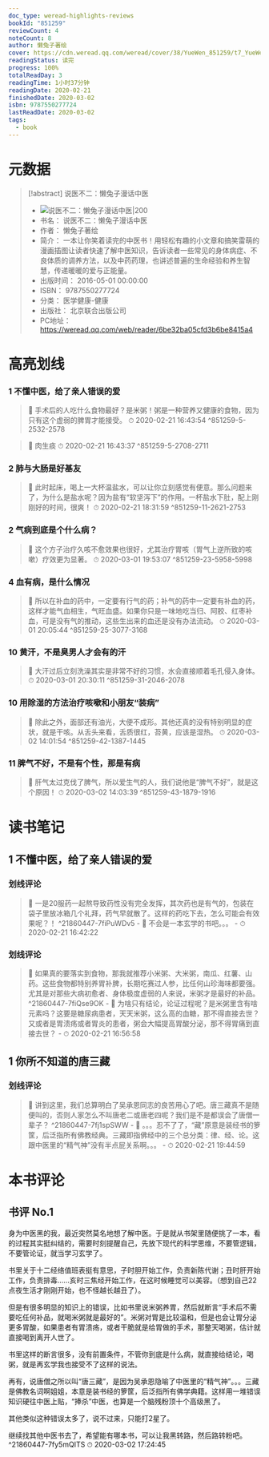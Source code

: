 ```yaml
---
doc_type: weread-highlights-reviews
bookId: "851259"
reviewCount: 4
noteCount: 8
author: 懒兔子著绘
cover: https://cdn.weread.qq.com/weread/cover/38/YueWen_851259/t7_YueWen_851259.jpg
readingStatus: 读完
progress: 100%
totalReadDay: 3
readingTime: 1小时37分钟
readingDate: 2020-02-21
finishedDate: 2020-03-02
isbn: 9787550277724
lastReadDate: 2020-03-02
tags:
  - book
---
```

# 元数据
> [!abstract] 说医不二：懒兔子漫话中医
> - ![ 说医不二：懒兔子漫话中医|200](https://cdn.weread.qq.com/weread/cover/38/YueWen_851259/t7_YueWen_851259.jpg)
> - 书名： 说医不二：懒兔子漫话中医
> - 作者： 懒兔子著绘
> - 简介： 一本让你笑着读完的中医书！用轻松有趣的小文章和搞笑雷萌的漫画插图让读者快速了解中医知识，告诉读者一些常见的身体病症、不良体质的调养方法，以及中药药理，也讲述普遍的生命经验和养生智慧，传递暖暖的爱与正能量。
> - 出版时间： 2016-05-01 00:00:00
> - ISBN： 9787550277724
> - 分类： 医学健康-健康
> - 出版社： 北京联合出版公司
> - PC地址：https://weread.qq.com/web/reader/6be32ba05cfd3b6be8415a4

# 高亮划线

### 1 不懂中医，给了亲人错误的爱

> 📌 手术后的人吃什么食物最好？是米粥！粥是一种营养又健康的食物，因为只有这个虚弱的脾胃才能接受。 
> ⏱ 2020-02-21 16:43:54 ^851259-5-2532-2578

> 📌 肉生痰 
> ⏱ 2020-02-21 16:43:37 ^851259-5-2708-2711

### 2 肺与大肠是好基友

> 📌 此时起床，喝上一大杯温盐水，可以让你立刻感觉有便意。那么问题来了，为什么是盐水呢？因为盐有“软坚泻下”的作用。一杯盐水下肚，配上刚刚好的时间，很爽！ 
> ⏱ 2020-02-21 18:31:59 ^851259-11-2621-2753

### 2 气病到底是个什么病？

> 📌 这个方子治疗久咳不愈效果也很好，尤其治疗胃咳（胃气上逆所致的咳嗽）疗效更为显著。 
> ⏱ 2020-03-01 19:53:07 ^851259-23-5958-5998

### 4 血有病，是什么情况

> 📌 所以在补血的药中，一定要有行气的药；补气的药中一定要有补血的药，这样才能气血相生，气旺血盛。如果你只是一味地吃当归、阿胶、红枣补血，可是没有气的推动，这些生出来的血还是没有办法流动。 
> ⏱ 2020-03-01 20:05:44 ^851259-25-3077-3168

### 10 黄汗，不是臭男人才会有的汗

> 📌 大汗过后立刻洗澡其实是非常不好的习惯，水会直接顺着毛孔侵入身体。 
> ⏱ 2020-03-01 20:30:11 ^851259-31-2046-2078

### 10 用除湿的方法治疗咳嗽和小朋友“装病”

> 📌 除此之外，面部还有油光，大便不成形。其他还真的没有特别明显的症状，就是干咳。从舌头来看，舌质很红，苔黄，应该是湿热。 
> ⏱ 2020-03-02 14:01:54 ^851259-42-1387-1445

### 11 脾气不好，不是有个性，那是有病

> 📌 肝气太过克伐了脾气，所以爱生气的人，我们说他是“脾气不好”，就是这个原因！ 
> ⏱ 2020-03-02 14:03:39 ^851259-43-1879-1916

# 读书笔记

## 1 不懂中医，给了亲人错误的爱

### 划线评论
> 📌 一是20服药一起熬导致药性没有完全发挥，其次药也是有气的，包装在袋子里放冰箱几个礼拜，药气早就散了。这样的药吃下去，怎么可能会有效果呢？！  ^21860447-7fiPuWDv5
    - 💭 不会是一本玄学的书吧。。。
    - ⏱ 2020-02-21 16:42:22

### 划线评论
> 📌 如果真的要落实到食物，那我就推荐小米粥、大米粥，南瓜、红薯、山药。这些食物都特别养胃补脾，长期吃赛过人参，比任何山珍海味都要强。尤其是对那些大病初愈者、身体极度虚弱的人来说，米粥才是最好的补品。  ^21860447-7fiQse9OK
    - 💭 为啥只有结论，论证过程呢？是米粥里含有啥元素吗？这要是糖尿病患者，天天米粥，这么高的血糖，那不得直接去世？又或者是胃溃疡或者胃炎的患者，粥会大幅提高胃酸分泌，那不得胃痛到直接去世？
    - ⏱ 2020-02-21 16:56:58
   
## 1 你所不知道的唐三藏

### 划线评论
> 📌 讲到这里，我们总算明白了吴承恩同志的良苦用心了吧。唐三藏真不是随便叫的，否则人家怎么不叫唐老二或唐老四呢？我们是不是都误会了唐僧一辈子？  ^21860447-7fj1spSWW
    - 💭 。。。忍不了了，“藏”原意是装经书的箩筐，后泛指所有佛教经典。三藏即指佛经中的三个总分类：律、经、论。这跟中医里的“精气神”没有半点屁关系啊。。。
    - ⏱ 2020-02-21 19:44:59
   
# 本书评论

## 书评 No.1 
身为中医黑的我，最近突然莫名地想了解中医。于是就从书架里随便挑了一本，看的过程其实挺纠结的，需要时刻提醒自己，先放下现代的科学思维，不要管逻辑，不要管论证，就当学习玄学了。

书里关于十二经络值班表挺有意思，子时胆开始工作，负责新陈代谢；丑时肝开始工作，负责排毒……亥时三焦经开始工作，在这时候睡觉可以美容。（想到自己22点夜生活才刚刚开始，也不怪越长越丑了）。

但是有很多明显的知识上的错误，比如书里说米粥养胃，然后就断言“手术后不需要吃任何补品，就喝米粥就是最好的”。米粥对胃是比较温和，但是也会让胃分泌更多胃酸，如果患者有胃溃疡，或者干脆就是给胃做的手术，那整天喝粥，估计就直接喝到离开人世了。

书里这样的断言很多，没有前置条件，不管你到底是什么病，就直接给结论，喝粥，就是再玄学我也接受不了这样的说法。

再有，说唐僧之所以叫“唐三藏”，是因为吴承恩隐喻了中医里的“精气神”。。。三藏是佛教名词啊姐姐，本意是装书经的箩筐，后泛指所有佛学典籍。这样用一堆错误知识硬往中医上贴，“捧杀”中医，也算是一个脑残粉顶十个高级黑了。

其他类似这种错误太多了，说不过来，只能打2星了。

继续找其他中医书去了，希望能有哪本书，可以让我黑转路，然后路转粉吧。 ^21860447-7fy5mQITS
⏱ 2020-03-02 17:24:45

